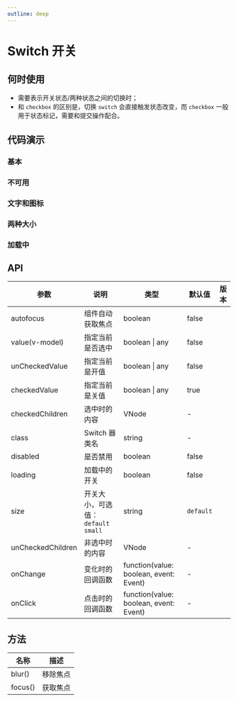 ```yaml
---
outline: deep
---
```


# Switch 开关

## 何时使用

- 需要表示开关状态/两种状态之间的切换时；
- 和 `checkbox` 的区别是，切换 `switch` 会直接触发状态改变，而 `checkbox` 一般用于状态标记，需要和提交操作配合。

## 代码演示

### 基本

<demo vue="switch/basic.vue"></demo>

### 不可用

<demo vue="switch/disabled.vue"></demo>

### 文字和图标

<demo vue="switch/text.vue"></demo>

### 两种大小

<demo vue="switch/size.vue"></demo>

### 加载中

<demo vue="switch/loading.vue"></demo>

## API

| 参数              | 说明                                | 类型                                   | 默认值    | 版本 |
| ----------------- | ----------------------------------- | -------------------------------------- | --------- | ---- |
| autofocus         | 组件自动获取焦点                    | boolean                                | false     |      |
| value(v-model)    | 指定当前是否选中                    | boolean \| any                         | false     |      |
| unCheckedValue    | 指定当前是开值                      | boolean \| any                         | false     |      |
| checkedValue      | 指定当前是关值                      | boolean \| any                         | true     |      |
| checkedChildren   | 选中时的内容                        | VNode                                  | -         |      |
| class             | Switch 器类名                       | string                                 | -         |      |
| disabled          | 是否禁用                            | boolean                                | false     |      |
| loading           | 加载中的开关                        | boolean                                | false     |      |
| size              | 开关大小，可选值：`default` `small` | string                                 | `default` |      |
| unCheckedChildren | 非选中时的内容                      | VNode                                  | -         |      |
| onChange          | 变化时的回调函数                    | function(value: boolean, event: Event) | -         |      |
| onClick           | 点击时的回调函数                    | function(value: boolean, event: Event) | -         |      |

## 方法

| 名称    | 描述     |
| ------- | -------- |
| blur()  | 移除焦点 |
| focus() | 获取焦点 |
